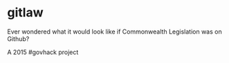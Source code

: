 # gitlaw
Ever wondered what it would look like if Commonwealth Legislation was on Github?

A 2015 #govhack project
